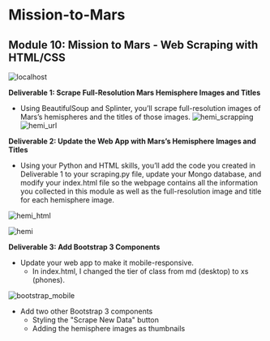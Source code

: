 # Mission-to-Mars

## Module 10: Mission to Mars - Web Scraping with HTML/CSS
![localhost](https://user-images.githubusercontent.com/68654746/185200946-33ba02af-a85b-424f-9160-9ccd4979b4e2.jpg)

**Deliverable 1: Scrape Full-Resolution Mars Hemisphere Images and Titles**
- Using BeautifulSoup and Splinter, you’ll scrape full-resolution images of Mars’s hemispheres and the titles of those images.
![hemi_scrapping](https://user-images.githubusercontent.com/68654746/185200760-617b81a6-bf9a-4cbc-ad87-a422de7c43bd.jpg)
![hemi_url](https://user-images.githubusercontent.com/68654746/185200784-3b8e63fa-d1b8-44fb-816f-5b60bf62ab6c.jpg)

**Deliverable 2: Update the Web App with Mars’s Hemisphere Images and Titles**
- Using your Python and HTML skills, you’ll add the code you created in Deliverable 1 to your scraping.py file, update your Mongo database, and modify your index.html file so the webpage contains all the information you collected in this module as well as the full-resolution image and title for each hemisphere image.

![hemi_html](https://user-images.githubusercontent.com/68654746/185201382-a539eae2-f67d-4091-9969-0e067e4d80ab.jpg)

![hemi](https://user-images.githubusercontent.com/68654746/185200837-7a58ed2c-d4b1-46f7-8c81-7b71485e5056.jpg)

**Deliverable 3: Add Bootstrap 3 Components**
- Update your web app to make it mobile-responsive.
   - In index.html, I changed the tier of class from md (desktop) to xs (phones).

![bootstrap_mobile](https://user-images.githubusercontent.com/68654746/185207751-d9ad2b02-aa02-45c1-a9d4-ee1fc2967eb6.jpg)

- Add two other Bootstrap 3 components
    - Styling the "Scrape New Data" button
    - Adding the hemisphere images as thumbnails
